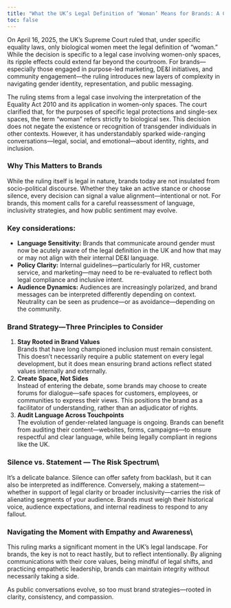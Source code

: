 ```yaml
---
title: "What the UK’s Legal Definition of ‘Woman’ Means for Brands: A Communications Perspective"
toc: false
---
```

On April 16, 2025, the UK’s Supreme Court ruled that, under specific equality laws, only biological women meet the legal definition of “woman.” While the decision is specific to a legal case involving women-only spaces, its ripple effects could extend far beyond the courtroom. For brands—especially those engaged in purpose-led marketing, DE&I initiatives, and community engagement—the ruling introduces new layers of complexity in navigating gender identity, representation, and public messaging.

The ruling stems from a legal case involving the interpretation of the Equality Act 2010 and its application in women-only spaces. The court clarified that, for the purposes of specific legal protections and single-sex spaces, the term “woman” refers strictly to biological sex.
This decision does not negate the existence or recognition of transgender individuals in other contexts. However, it has understandably sparked wide-ranging conversations—legal, social, and emotional—about identity, rights, and inclusion.

### Why This Matters to Brands
While the ruling itself is legal in nature, brands today are not insulated from socio-political discourse. Whether they take an active stance or choose silence, every decision can signal a value alignment—intentional or not. For brands, this moment calls for a careful reassessment of language, inclusivity strategies, and how public sentiment may evolve.

### Key considerations:
- **Language Sensitivity:** Brands that communicate around gender must now be acutely aware of the legal definition in the UK and how that may or may not align with their internal DE&I language.
- **Policy Clarity:** Internal guidelines—particularly for HR, customer service, and marketing—may need to be re-evaluated to reflect both legal compliance and inclusive intent.
- **Audience Dynamics:** Audiences are increasingly polarized, and brand messages can be interpreted differently depending on context. Neutrality can be seen as prudence—or as avoidance—depending on the community.

### Brand Strategy—Three Principles to Consider
1. **Stay Rooted in Brand Values**\
Brands that have long championed inclusion must remain consistent. This doesn’t necessarily require a public statement on every legal development, but it does mean ensuring brand actions reflect stated values internally and externally.
2. **Create Space, Not Sides**\
Instead of entering the debate, some brands may choose to create forums for dialogue—safe spaces for customers, employees, or communities to express their views. This positions the brand as a facilitator of understanding, rather than an adjudicator of rights.
3. **Audit Language Across Touchpoints**\
The evolution of gender-related language is ongoing. Brands can benefit from auditing their content—websites, forms, campaigns—to ensure respectful and clear language, while being legally compliant in regions like the UK.

### Silence vs. Statement — The Risk Spectrum\
It’s a delicate balance. Silence can offer safety from backlash, but it can also be interpreted as indifference. Conversely, making a statement—whether in support of legal clarity or broader inclusivity—carries the risk of alienating segments of your audience. Brands must weigh their historical voice, audience expectations, and internal readiness to respond to any fallout.

### Navigating the Moment with Empathy and Awareness\
This ruling marks a significant moment in the UK’s legal landscape. For brands, the key is not to react hastily, but to reflect intentionally. By aligning communications with their core values, being mindful of legal shifts, and practicing empathetic leadership, brands can maintain integrity without necessarily taking a side.

As public conversations evolve, so too must brand strategies—rooted in clarity, consistency, and compassion.
